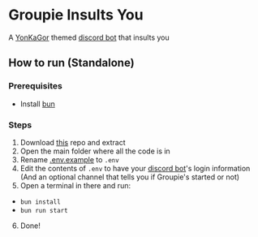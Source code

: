 # Groupie Insults You

A [YonKaGor](https://youtube.com/@Yonkagor) themed [discord bot](https://discord.com/developers/applications) that insults you

## How to run (Standalone)

### Prerequisites
- Install [bun](https://bun.com)

### Steps

1. Download [this](https://github.com/summerwya/groupie-insults-you/archive/refs/heads/main.zip) repo and extract
2. Open the main folder where all the code is in
3. Rename [.env.example](.env.example) to `.env`
4. Edit the contents of `.env` to have your [discord bot](https://discord.com/developers/applications)'s login information (And an optional channel that tells you if Groupie's started or not)
5. Open a terminal in there and run:
  * `bun install`
  * `bun run start` 
6. Done!